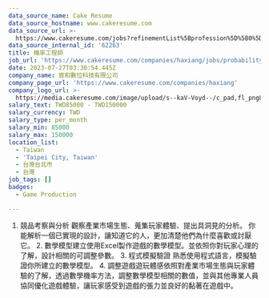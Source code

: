 ```yaml
---
data_source_name: Cake Resume
data_source_hostname: www.cakeresume.com
data_source_url: >-
  https://www.cakeresume.com/jobs?refinementList%5Bprofession%5D%5B0%5D=game-production&range%5Bsalary_range%5D%5Bmin%5D=100000
data_source_internal_id: '62263'
title: 機率工程師
job_url: 'https://www.cakeresume.com/companies/haxiang/jobs/probability-engineer-4f6e1e'
date: 2023-07-27T03:30:54.445Z
company_name: 宸和數位科技有限公司
company_page_url: 'https://www.cakeresume.com/companies/haxiang'
company_logo_url: >-
  https://media.cakeresume.com/image/upload/s--kaV-Voyd--/c_pad,fl_png8,h_200,w_200/v1701767644/wqxzuzqc45v94hm3jorc.png
salary_text: TWD85000 - TWD150000
salary_currency: TWD
salary_type: per_month
salary_min: 85000
salary_max: 150000
location_list:
  - Taiwan
  - 'Taipei City, Taiwan'
  - 台灣台北市
  - 台灣
job_tags: []
badges:
  - Game Production

---
```


1. 競品考察與分析 觀察產業市場生態、蒐集玩家體驗、提出具洞見的分析。 你能解析一個已實現的設計，讓知道它的人，更加清楚他們為什麼喜歡或討厭它。 2. 數學模型建立使用Excel製作遊戲的數學模型。並依照你對玩家心理的了解，設計相關的可調整參數。 3. 程式模擬驗證 熟悉使用程式語言，模擬驗證你所建立的數學模型。 4. 調整遊戲遊玩體感依照對產業市場生態與玩家體驗的了解，透過數學機率方法，調整數學模型相關的數值，並與其他專業人員協同優化遊戲體驗，讓玩家感受到遊戲的張力並良好的黏著在遊戲中。
